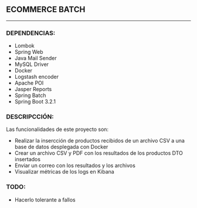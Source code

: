 ## ECOMMERCE BATCH
___


### DEPENDENCIAS:
- Lombok
- Spring Web
- Java Mail Sender
- MySQL Driver
- Docker
- Logstash encoder
- Apache POI
- Jasper Reports
- Spring Batch
- Spring Boot 3.2.1

### DESCRIPCCIÓN:

Las funcionalidades de este proyecto son:
- Realizar la insercción de productos recibidos de un archivo CSV a una base de datos desplegada con Docker
- Crear un archivo CSV y PDF con los resultados de los productos DTO insertados
- Enviar un correo con los resultados y los archivos
- Visualizar métricas de los logs en Kibana  

### TODO:
- Hacerlo tolerante a fallos

